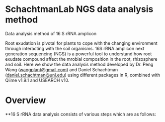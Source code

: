 # SchachtmanLab NGS data analysis method
Data analysis method of 16 S rRNA amplicon

Root exudation is pivotal for plants to cope with the changing environment through interacting with the soil organisms. 16S rRNA amplicon next generation sequencing (NGS) is a powerful tool to understand how root exudate compound affect the mrobial composition in the root, rhizosphere and soil. Here we show the data analysis method developed by Dr. Peng Wang (wangplant@gmail.com) and Daniel Schachtman (daniel.schachtman@unl.edu) using different packages in R, combined with Qiime v1.9.1 and USEARCH v10. 

# Overview

**16 S rRNA data analysis consists of various steps which are as follows:


